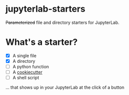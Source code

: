 # jupyterlab-starters

~~Parameterized~~ file and directory starters for JupyterLab.

# What's a starter?

- [x] A single file
- [x] A directory
- [ ] A python function
- [ ] A [cookiecutter][]
- [ ] A shell script

... that shows up in your JupyterLab at the click of a button

[cookiecutter]: https://github.com/cookiecutter/cookiecutter
